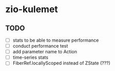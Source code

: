 # zio-kulemet

## TODO

- [ ] stats to be able to measure performance
- [ ] conduct performance test
- [ ] add parameter name to Action
- [ ] time-series stats
- [ ] FiberRef.locallyScoped instead of ZState (???)
